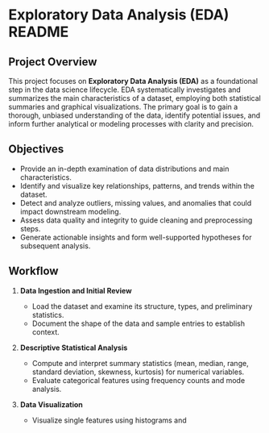 # Exploratory Data Analysis (EDA) README

## Project Overview

This project focuses on **Exploratory Data Analysis (EDA)** as a foundational step in the data science lifecycle. EDA systematically investigates and summarizes the main characteristics of a dataset, employing both statistical summaries and graphical visualizations. The primary goal is to gain a thorough, unbiased understanding of the data, identify potential issues, and inform further analytical or modeling processes with clarity and precision.

## Objectives

- Provide an in-depth examination of data distributions and main characteristics.
- Identify and visualize key relationships, patterns, and trends within the dataset.
- Detect and analyze outliers, missing values, and anomalies that could impact downstream modeling.
- Assess data quality and integrity to guide cleaning and preprocessing steps.
- Generate actionable insights and form well-supported hypotheses for subsequent analysis.

## Workflow

1. **Data Ingestion and Initial Review**
   - Load the dataset and examine its structure, types, and preliminary statistics.
   - Document the shape of the data and sample entries to establish context.

2. **Descriptive Statistical Analysis**
   - Compute and interpret summary statistics (mean, median, range, standard deviation, skewness, kurtosis) for numerical variables.
   - Evaluate categorical features using frequency counts and mode analysis.

3. **Data Visualization**
   - Visualize single features using histograms and
